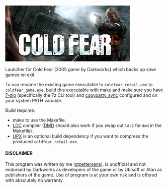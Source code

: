 ![alt coldfear logo](coldfear.jpg)
                                           
Launcher for Cold Fear (2005 game by Darkworks) which backs up save games on exit.

To use rename the existing game executable to `coldfear_retail.exe` to `coldfear_game.exe`, build this executable with make and make sure you have [7-zip](https://www.7-zip.org) (specifically the 7z CLI tool) and [copyparty_sync](https://github.com/stpettersens/copyparty_sync) configured and on your system PATH variable. 

Build requires:

* make to use the Makefile.
* [LDC](https://github.com/ldc-developers/ldc) compiler ([DMD](https://github.com/dlang/dmd) should also work if you swap out `ldc2` for `dmd` in the Makefile) .
* [UPX](https://github.com/upx/upx) is an optional build dependency if you want to compress the produced `coldfear_retail.exe`.

#### DISCLAIMER

This program was written by me ([stpettersens](https://github.com/stpettersens)), is unofficial and not endorsed by Darkworks as developers of the game or by Ubisoft or Atari as publishers of the game. Use of program is at your own risk and is offered with absolutely no warranty.

